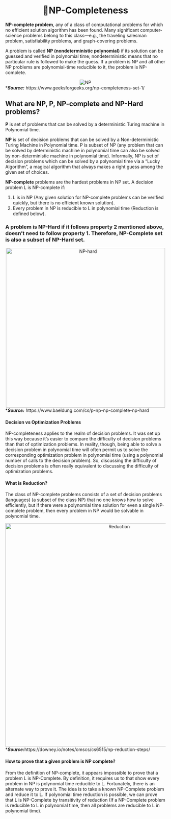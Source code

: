 <h1 align="center">📝NP-Completeness</h1>
<p><b>NP-complete problem</b>, any of a class of computational problems for which no efficient solution algorithm has been found. Many significant computer-science problems belong to this class—e.g., the traveling salesman problem, satisfiability problems, and graph-covering problems.</p>
<p>A problem is called <b>NP (nondeterministic polynomial)</b> if its solution can be guessed and verified in polynomial time; nondeterministic means that no particular rule is followed to make the guess. If a problem is NP and all other NP problems are polynomial-time reducible to it, the problem is NP-complete.</p>
<div align="center">
    <img alt="NP" src="https://upload.wikimedia.org/wikipedia/commons/thumb/a/a0/P_np_np-complete_np-hard.svg/450px-P_np_np-complete_np-hard.svg.png">
</div>
*<b><i>Source:</i></b> https://www.geeksforgeeks.org/np-completeness-set-1/
<h2>What are NP, P, NP-complete and NP-Hard problems?</h2>
<p><b>P</b> is set of problems that can be solved by a deterministic Turing machine in Polynomial time.</p>
<p><b>NP</b> is set of decision problems that can be solved by a Non-deterministic Turing Machine in Polynomial time. P is subset of NP (any problem that can be solved by deterministic machine in polynomial time can also be solved by non-deterministic machine in polynomial time).
Informally, NP is set of decision problems which can be solved by a polynomial time via a “Lucky Algorithm”, a magical algorithm that always makes a right guess among the given set of choices.</p>
<p><b>NP-complete</b> problems are the hardest problems in NP set.  A decision problem L is NP-complete if:</p>
<ol type="1">
  <li>L is in NP (Any given solution for NP-complete problems can be verified quickly, but there is no efficient known solution).</li>
  <li>Every problem in NP is reducible to L in polynomial time (Reduction is defined below).</li>
</ol>
<h3>A problem is NP-Hard if it follows property 2 mentioned above, doesn’t need to follow property 1. Therefore, NP-Complete set is also a subset of NP-Hard set.</h3>
<div align="center">
    <img width=500 alt="NP-hard" src="https://www.baeldung.com/wp-content/uploads/sites/4/2020/03/P-NP-NP_Hard-NP-Complete-1-1-1024x783.png">
</div>
*<b><i>Source:</i></b> https://www.baeldung.com/cs/p-np-np-complete-np-hard
<h4>Decision vs Optimization Problems</h4>
<p>NP-completeness applies to the realm of decision problems. It was set up this way because it’s easier to compare the difficulty of decision problems than that of optimization problems.   In reality, though, being able to solve a decision problem in polynomial time will often permit us to solve the corresponding optimization problem in polynomial time (using a polynomial number of calls to the decision problem). So, discussing the difficulty of decision problems is often really equivalent to discussing the difficulty of optimization problems.</p>
<h4>What is Reduction?</h4>
<p>The class of NP-complete problems consists of a set of decision problems (languages) (a subset of the class NP) that no one knows how to solve efficiently, but if there were a polynomial time solution for even a single NP-complete problem, then every problem in NP would be solvable in polynomial time.</p>
<div align="center">
    <img width=700 alt="Reduction" src="https://images.downey.io/diagrams/3SAT-to-IndependentSet-1.png">
</div>
*<b><i>Source:</i></b>https://downey.io/notes/omscs/cs6515/np-reduction-steps/
<h4>How to prove that a given problem is NP complete?</h4>
<p>From the definition of NP-complete, it appears impossible to prove that a problem L is NP-Complete.  By definition, it requires us to that show every problem in NP is polynomial time reducible to L.   Fortunately, there is an alternate way to prove it.   The idea is to take a known NP-Complete problem and reduce it to L.  If polynomial time reduction is possible, we can prove that L is NP-Complete by transitivity of reduction (If a NP-Complete problem is reducible to L in polynomial time, then all problems are reducible to L in polynomial time).</p>

